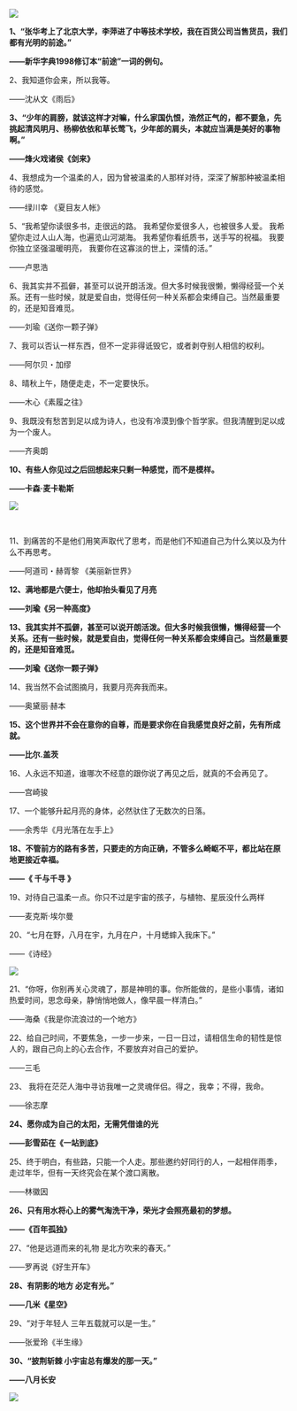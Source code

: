 ![](https://upload-images.jianshu.io/upload_images/6943526-a75e8365bffe0c9e.jpg?imageMogr2/auto-orient/strip%7CimageView2/2/w/1240)


**1、“张华考上了北京大学，李萍进了中等技术学校，我在百货公司当售货员，我们都有光明的前途。”**

**——新华字典1998修订本“前途”一词的例句。**

2、我知道你会来，所以我等。

——沈从文《雨后》

**3、“少年的肩膀，就该这样才对嘛，什么家国仇恨，浩然正气的，都不要急，先挑起清风明月、杨柳依依和草长莺飞，少年郎的肩头，本就应当满是美好的事物啊。”**

**——烽火戏诸侯《剑来》**

4、我想成为一个温柔的人，因为曾被温柔的人那样对待，深深了解那种被温柔相待的感觉。

——绿川幸 《夏目友人帐》

5、“我希望你读很多书，走很远的路。 我希望你爱很多人，也被很多人爱。 我希望你走过人山人海，也遍览山河湖海。 我希望你看纸质书，送手写的祝福。 我要你独立坚强温暖明亮， 我要你在这寡淡的世上，深情的活。”

——卢思浩

6、我其实并不孤僻，甚至可以说开朗活泼。但大多时候我很懒，懒得经营一个关系。还有一些时候，就是爱自由，觉得任何一种关系都会束缚自己。当然最重要的，还是知音难觅。

——刘瑜《送你一颗子弹》

7、我可以否认一样东西，但不一定非得诋毁它，或者剥夺别人相信的权利。

——阿尔贝・加缪

8、晴秋上午，随便走走，不一定要快乐。

——木心《素履之往》

9、我既没有愁苦到足以成为诗人，也没有冷漠到像个哲学家。但我清醒到足以成为一个废人。

——齐奥朗

**10、有些人你见过之后回想起来只剩一种感觉，而不是模样。**

**——卡森·麦卡勒斯**

![](https://upload-images.jianshu.io/upload_images/6943526-10c53c91cdb69e09.jpg?imageMogr2/auto-orient/strip%7CimageView2/2/w/1240)


<br/>

11、到痛苦的不是他们用笑声取代了思考，而是他们不知道自己为什么笑以及为什么不再思考。

——阿道司・赫胥黎 《美丽新世界》

**12、满地都是六便士，他却抬头看见了月亮**

**——刘瑜《另一种高度》**

**13、我其实并不孤僻，甚至可以说开朗活泼。但大多时候我很懒，懒得经营一个关系。还有一些时候，就是爱自由，觉得任何一种关系都会束缚自己。当然最重要的，还是知音难觅。**

**——刘瑜《送你一颗子弹》**

14、我当然不会试图摘月，我要月亮奔我而来。

——奥黛丽·赫本

**15、这个世界并不会在意你的自尊，而是要求你在自我感觉良好之前，先有所成就。**

**——比尔.盖茨**

16、人永远不知道，谁哪次不经意的跟你说了再见之后，就真的不会再见了。

——宫崎骏

17、一个能够升起月亮的身体，必然驮住了无数次的日落。

——余秀华《月光落在左手上》

**18、不管前方的路有多苦，只要走的方向正确，不管多么崎岖不平，都比站在原地更接近幸福。**

**——《 千与千寻 》**

19、对待自己温柔一点。你只不过是宇宙的孩子，与植物、星辰没什么两样

——麦克斯·埃尔曼

20、“七月在野，八月在宇，九月在户，十月蟋蟀入我床下。”

——《诗经》

![](https://upload-images.jianshu.io/upload_images/6943526-dee93f6e3cec71d9.jpg?imageMogr2/auto-orient/strip%7CimageView2/2/w/1240)

21、“你呀，你别再关心灵魂了，那是神明的事。你所能做的，是些小事情，诸如热爱时间，思念母亲，静悄悄地做人，像早晨一样清白。”

——海桑《我是你流浪过的一个地方》

22、给自己时间，不要焦急，一步一步来，一日一日过，请相信生命的韧性是惊人的，跟自己向上的心去合作，不要放弃对自己的爱护。

——三毛

23、 我将在茫茫人海中寻访我唯一之灵魂伴侣。得之，我幸；不得，我命。

——徐志摩

**24、愿你成为自己的太阳，无需凭借谁的光**

**——彭雪茹在《一站到底》**

25、终于明白，有些路，只能一个人走。那些邀约好同行的人，一起相伴雨季，走过年华，但有一天终究会在某个渡口离散。

——林徽因

**26、只有用水将心上的雾气淘洗干净，荣光才会照亮最初的梦想。**

**——《百年孤独》**

27、“他是远道而来的礼物 是北方吹来的春天。”

——罗再说《好生开车》

**28、有阴影的地方 必定有光。”**

**——几米《星空》**

29、“对于年轻人 三年五载就可以是一生。”

——张爱玲《半生缘》

**30、“披荆斩棘 小宇宙总有爆发的那一天。”**

**——八月长安**

![](https://upload-images.jianshu.io/upload_images/6943526-da0db7296b50f91a.gif?imageMogr2/auto-orient/strip)




